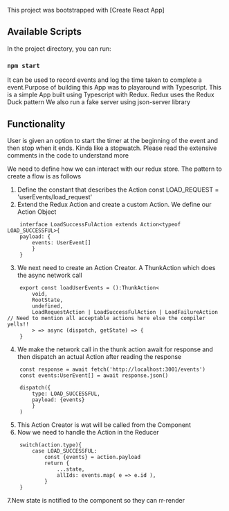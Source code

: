 This project was bootstrapped with [Create React App]

## Available Scripts

In the project directory, you can run:

### `npm start`

It can be used to record events and log the time taken to complete a event.Purpose of building this App was to playaround with Typescript.
This is a simple App built using Typescript with Redux. 
Redux uses the Redux Duck pattern
We also run a fake server using json-server library

## Functionality
User is given an option to start the timer at the beginning of the event and then stop when it ends. Kinda like a stopwatch. Please read the extensive comments in the code to understand more


We need to define how we can interact with our redux store. The pattern to create a flow is as follows
1. Define the constant that describes the Action 
    const LOAD_REQUEST = 'userEvents/load_request'
2. Extend the Redux Action and create a custom Action. We define our Action Object
```
    interface LoadSuccessFulAction extends Action<typeof LOAD_SUCCESSFUL>{
    payload: {
        events: UserEvent[]
        }
    }
```
3. We next need to create an Action Creator. A ThunkAction which does the async network call
```
    export const loadUserEvents = ():ThunkAction<
        void,
        RootState,
        undefined,
        LoadRequestAction | LoadSuccessFulAction | LoadFailureAction // Need to mention all acceptable actions here else the compiler yells!!
        > => async (dispatch, getState) => {
    }
```  
4. We make the network call in the thunk action await for response and then dispatch an actual Action after reading the response
```
    const response = await fetch('http://localhost:3001/events')
    const events:UserEvent[] = await response.json()

    dispatch({
        type: LOAD_SUCCESSFUL,
        payload: {events}
        }
    )
```  
5. This Action Creator is wat will be called from the Component
6. Now we need to handle the Action in the Reducer
```
    switch(action.type){
        case LOAD_SUCCESSFUL: 
            const {events} = action.payload
            return {
                ...state,
                allIds: events.map( e => e.id ),
            }
    }
```
7.New state is notified to the component so they can rr-render